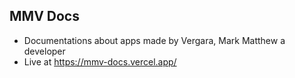 ## MMV Docs
- Documentations about apps made by Vergara, Mark Matthew a developer
- Live at https://mmv-docs.vercel.app/